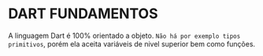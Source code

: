 # DART FUNDAMENTOS

A linguagem Dart é 100% orientado a objeto. `Não há por exemplo tipos primitivos`, porém ela aceita variáveis de nivel superior bem como funções.
